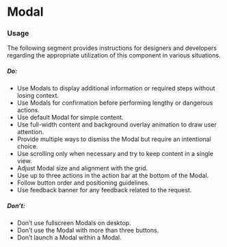 # Modal

<TableOfContents></TableOfContents>

### Usage

The following segment provides instructions for designers and developers regarding the appropriate utilization of this
component in various situations.

##### Do:

- Use Modals to display additional information or required steps without losing context.
- Use Modals for confirmation before performing lengthy or dangerous actions.
- Use default Modal for simple content.
- Use full-width content and background overlay animation to draw user attention.
- Provide multiple ways to dismiss the Modal but require an intentional choice.
- Use scrolling only when necessary and try to keep content in a single view.
- Adjust Modal size and alignment with the grid.
- Use up to three actions in the action bar at the bottom of the Modal.
- Follow button order and positioning guidelines.
- Use feedback banner for any feedback related to the request.

##### Don’t:

- Don’t use fullscreen Modals on desktop.
- Don’t use the Modal with more than three buttons.
- Don’t launch a Modal within a Modal.
